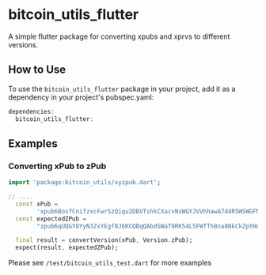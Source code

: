 # bitcoin_utils_flutter
A simple flutter package for converting xpubs and xprvs to different versions.


## How to Use

To use the `bitcoin_utils_flutter` package in your project, add it as a dependency in your project's pubspec.yaml:

```dart
dependencies:
  bitcoin_utils_flutter: 
 ```
  
## Examples  
### Converting xPub to zPub

```dart
import 'package:bitcoin_utils/xyzpub.dart';

// ....
  const xPub =
        'xpub6BosfCnifzxcFwrSzQiqu2DBVTshkCXacvNsWGYJVVhhawA7d4R5WSWGFNbi8Aw6ZRc1brxMyWMzG3DSSSSoekkudhUd9yLb6qx39T9nMdj';
  const expectedZPub =
        "zpub6qUQGY8YyN3ZxYEgf8J6KCQBqQAbdSWaT9RK54L5FWTTh8na8NkCkZpYHnWt7zEwNhqd6p9Utq562cSZsqGqFE87NNsUKnyZeJ5KvbhfC8E";

  final result = convertVersion(xPub, Version.zPub);
  expect(result, expectedZPub);
```
Please see `/test/bitcoin_utils_test.dart` for more examples
